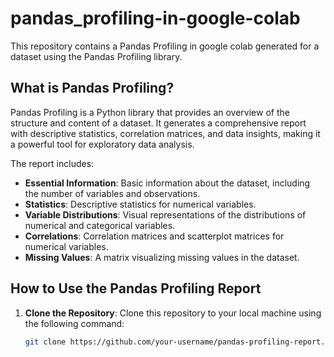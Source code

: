 # pandas_profiling-in-google-colab

This repository contains a Pandas Profiling in google colab generated for a dataset using the Pandas Profiling library.

## What is Pandas Profiling?

Pandas Profiling is a Python library that provides an overview of the structure and content of a dataset. It generates a comprehensive report with descriptive statistics, correlation matrices, and data insights, making it a powerful tool for exploratory data analysis.

The report includes:
- **Essential Information**: Basic information about the dataset, including the number of variables and observations.
- **Statistics**: Descriptive statistics for numerical variables.
- **Variable Distributions**: Visual representations of the distributions of numerical and categorical variables.
- **Correlations**: Correlation matrices and scatterplot matrices for numerical variables.
- **Missing Values**: A matrix visualizing missing values in the dataset.

## How to Use the Pandas Profiling Report

1. **Clone the Repository**: Clone this repository to your local machine using the following command:

   ```bash
   git clone https://github.com/your-username/pandas-profiling-report.git
